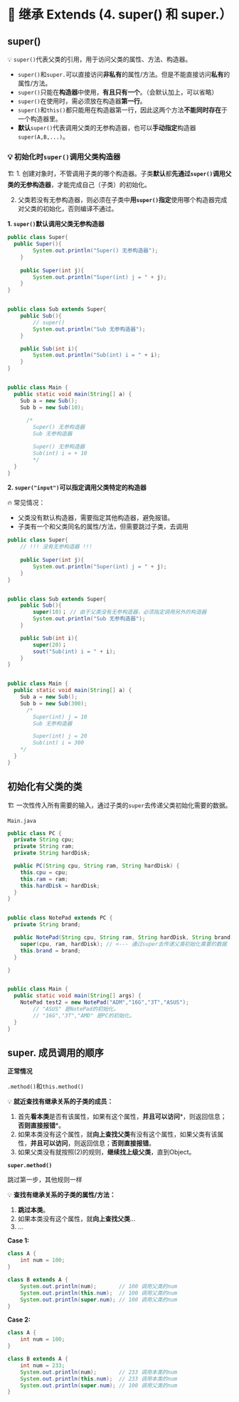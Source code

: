 # 📌 继承 Extends (4. super() 和 super.）

## super()

💡 `super()`代表父类的引用，用于访问父类的属性、方法、构造器。
* `super()`和`super.`可以直接访问**非私有**的属性/方法。但是不能直接访问**私有**的属性/方法。
* `super()`只能在**构造器**中使用，**有且只有一个**。（会默认加上，可以省略）
* `super()`在使用时，需必须放在构造器**第一行**。
* `super()`和`this()`都只能用在构造器第一行，因此这两个方法**不能同时存在**于一个构造器里。
* **默认**`super()`代表调用父类的无参构造器，也可以**手动指定**构造器`super(A,B,...)`。




### 💡 初始化时`super()`调用父类构造器

🏗️ 1. 创建对象时，不管调用子类的哪个构造器。子类**默认**都**先通过`super()`调用父类的无参构造器**，才能完成自己（子类）的初始化。

2. 父类若没有无参构造器，则必须在子类中**用`super()`指定**使用哪个构造器完成对父类的初始化，否则编译不通过。



**1. `super()`默认调用父类无参构造器**

```java
public class Super{
  public Super(){
		System.out.println("Super() 无参构造器");
	}
	
	public Super(int j){
		System.out.println("Super(int) j = " + j);
	}
}


public class Sub extends Super{
	public Sub(){
		// super()
		System.out.println("Sub 无参构造器");
	}

	public Sub(int i){
		System.out.println("Sub(int) i = " + i);
	}
}


public class Main {
  public static void main(String[] a) {
    Sub a = new Sub();
	Sub b = new Sub(10);
      
      /* 
        Super() 无参构造器
        Sub 无参构造器

        Super() 无参构造器
        Sub(int) i = + 10
        */
  }
}
```



**2. `super("input")`可以指定调用父类特定的构造器**

🔥 常见情况：

* 父类没有默认构造器，需要指定其他构造器，避免报错。
* 子类有一个和父类同名的属性/方法，但需要跳过子类，去调用

```java
public class Super{
	// !!! 没有无参构造器 !!!
    
	public Super(int j){
		System.out.println("Super(int) j = " + j);
	}
}


public class Sub extends Super{
	public Sub(){
		super(10)； // 由于父类没有无参构造器，必须指定调用另外的构造器
		System.out.println("Sub 无参构造器");
	}

	public Sub(int i){
		super(20)；
		sout("Sub(int) i = " + i);
	}
}


public class Main {
  public static void main(String[] a) {
    Sub a = new Sub();
	Sub b = new Sub(300);
      /* 
		Super(int) j = 10
		Sub 无参构造器

		Super(int) j = 20
		Sub(int) i = 300
	*/
  }
}
```




## 初始化有父类的类


🏗️ 一次性传入所有需要的输入，通过子类的`super`去传递父类初始化需要的数据。

`Main.java`

```java
public class PC {
  private String cpu;
  private String ram;
  private String hardDisk;

  public PC(String cpu, String ram, String hardDisk) {
    this.cpu = cpu;
    this.ram = ram;
    this.hardDisk = hardDisk;
  }
}


public class NotePad extends PC {
  private String brand;

  public NotePad(String cpu, String ram, String hardDisk, String brand) {
    super(cpu, ram, hardDisk); // <--- 通过super去传递父类初始化需要的数据
    this.brand = brand;
  }

}


public class Main {
  public static void main(String[] args) {
    NotePad test2 = new NotePad("ADM","16G","3T","ASUS"); 
		// "ASUS" 是NotePad的初始化。
		// "16G","3T","AMD" 是PC的初始化。
  }
}
```



## super. 成员调用的顺序

**正常情况**

`.method()`和`this.method()` 


💡 **就近查找有继承关系的子类的成员：**


1. 首先**看本类**是否有该属性，如果有这个属性，**并且可以访问***，则返回信息；**否则直接报错***。
2. 如果本类没有这个属性，就**向上查找父类**有没有这个属性，如果父类有该属性，**并且可以访问**，则返回信息；**否则直接报错**。
3. 如果父类没有就按照(2)的规则，**继续找上级父类**，直到Object。



**`super.method()`**

跳过第一步，其他规则一样


💡 **查找有继承关系的子类的属性/方法：**


1. **跳过本类**。
2. 如果本类没有这个属性，就**向上查找父类**…
3. …

**Case 1:**

```java
class A {
	int num = 100;
}

class B extends A {
	System.out.println(num);       // 100 调用父类的num
	System.out.println(this.num);  // 100 调用父类的num
	System.out.println(super.num); // 100 调用父类的num 
}
```

**Case 2:**

```java
class A {
	int num = 100;
}

class B extends A {
	int num = 233;
	System.out.println(num);       // 233 调用本类的num
	System.out.println(this.num);  // 233 调用本类的num
	System.out.println(super.num); // 100 调用父类的num
}
```